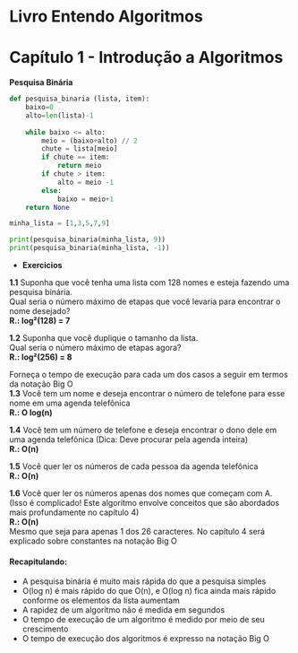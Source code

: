 # Livro Entendo Algoritmos
# Capítulo 1 - Introdução a Algoritmos

**Pesquisa Binária**
```python
def pesquisa_binaria (lista, item):
    baixo=0
    alto=len(lista)-1
    
    while baixo <= alto:
        meio = (baixo+alto) // 2
        chute = lista[meio]
        if chute == item:
            return meio
        if chute > item:
            alto = meio -1
        else:
            baixo = meio+1
    return None

minha_lista = [1,3,5,7,9]

print(pesquisa_binaria(minha_lista, 9))
print(pesquisa_binaria(minha_lista, -1))
```

- **Exercicios**

**1.1** Suponha que você tenha uma lista com 128 nomes e esteja fazendo uma pesquisa binária.  
Qual seria o número máximo de etapas que você levaria para encontrar o nome desejado?  
**R.: log²(128) = 7**

**1.2** Suponha que você duplique o tamanho da lista.  
Qual seria o número máximo de etapas agora?  
**R.: log²(256) = 8**

Forneça o tempo de execução para cada um dos casos a seguir em termos da notação Big O  
**1.3** Você tem um nome e deseja encontrar o número de telefone para esse nome em uma agenda telefônica  
**R.: O log(n)**

**1.4** Você tem um número de telefone e deseja encontrar o dono dele em uma agenda telefônica (Dica: Deve procurar pela agenda inteira)  
**R.: O(n)**

**1.5** Você quer ler os números de cada pessoa da agenda telefônica  
**R.: O(n)**

**1.6** Você quer ler os números apenas dos nomes que começam com A.  
(Isso é complicado! Este algoritmo envolve conceitos que são abordados mais profundamente no capítulo 4)  
**R.: O(n)**  
Mesmo que seja para apenas 1 dos 26 caracteres. No capítulo 4 será explicado sobre constantes na notação Big O

#### Recapitulando:
- A pesquisa binária é muito mais rápida do que a pesquisa simples
- O(log n) é mais rápido do que O(n), e O(log n) fica ainda mais rápido conforme os elementos da lista aumentam
- A rapidez de um algoritmo não é medida em segundos
- O tempo de execução de um algoritmo é medido por meio de seu crescimento
- O tempo de execução dos algoritmos é expresso na notação Big O
